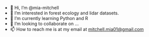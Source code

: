 - 👋 Hi, I’m @mia-mitchell
- 👀 I’m interested in forest ecology and lidar datasets.
- 🌱 I’m currently learning Python and R
- 💞️ I’m looking to collaborate on ...
- 📫 How to reach me is at my email at mitchell.mia01@gmail.com

<!---
mia-mitchell/mia-mitchell is a ✨ special ✨ repository because its `README.md` (this file) appears on your GitHub profile.
You can click the Preview link to take a look at your changes.
--->
